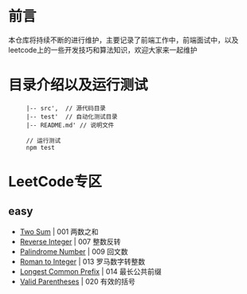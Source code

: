 # 前言

本仓库将持续不断的进行维护，主要记录了前端工作中，前端面试中，以及leetcode上的一些开发技巧和算法知识，欢迎大家来一起维护

# 目录介绍以及运行测试
```
     |-- src',  // 源代码目录
     |-- test'  // 自动化测试目录
     |-- README.md' // 说明文件

     // 运行测试
     npm test
```
# LeetCode专区
## easy
- [Two Sum](https://github.com/Z6T/leetcode/blob/master/src/easy/lesson1.js) | 001 两数之和
- [Reverse Integer](https://github.com/Z6T/leetcode/blob/master/src/easy/lesson2.js) | 007 整数反转
- [Palindrome Number](https://github.com/Z6T/leetcode/blob/master/src/easy/lesson3.js) | 009 回文数
- [Roman to Integer](https://github.com/Z6T/leetcode/blob/master/src/easy/lesson4.js) | 013 罗马数字转整数
- [Longest Common Prefix](https://github.com/Z6T/leetcode/blob/master/src/easy/lesson5.js) | 014 最长公共前缀
- [Valid Parentheses](https://github.com/Z6T/leetcode/blob/master/src/easy/lesson6.js) | 020 有效的括号